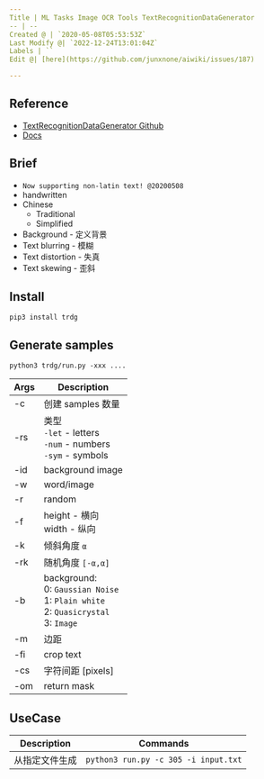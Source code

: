```yaml
---
Title | ML Tasks Image OCR Tools TextRecognitionDataGenerator
-- | --
Created @ | `2020-05-08T05:53:53Z`
Last Modify @| `2022-12-24T13:01:04Z`
Labels | ``
Edit @| [here](https://github.com/junxnone/aiwiki/issues/187)

---
```

## Reference
- [TextRecognitionDataGenerator Github](https://github.com/Belval/TextRecognitionDataGenerator/)
- [Docs](https://textrecognitiondatagenerator.readthedocs.io/en/latest/index.html)

## Brief
- `Now supporting non-latin text! @20200508`
- handwritten 
- Chinese
  - Traditional
  - Simplified
- Background - 定义背景
- Text blurring - 模糊
- Text distortion - 失真
- Text skewing - 歪斜

## Install
```
pip3 install trdg
```

## Generate samples

```
python3 trdg/run.py -xxx ....
```
Args | Description
-- | --
-c | 创建 samples 数量
-rs | 类型<br>`-let` - letters<br>`-num` - numbers<br>`-sym` - symbols
-id | background image
-w | word/image
-r | random
-f | height - 横向<br>width - 纵向
-k | 倾斜角度 `α`
-rk | 随机角度 `[-α,α]` 
-b | background: <br>0: `Gaussian Noise`<br>1: `Plain white`<br>2: `Quasicrystal`<br>3: `Image`
-m | 边距
-fi | crop text
-cs | 字符间距 [pixels]
-om | return mask


## UseCase

Description | Commands
-- | --
从指定文件生成 | `python3 run.py -c 305 -i input.txt`


